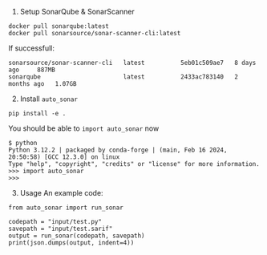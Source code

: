 1. Setup SonarQube & SonarScanner
```
docker pull sonarqube:latest
docker pull sonarsource/sonar-scanner-cli:latest
```
If successfull:
```
sonarsource/sonar-scanner-cli   latest          5eb01c509ae7   8 days ago     887MB
sonarqube                       latest          2433ac783140   2 months ago   1.07GB
```

2. Install `auto_sonar`
```
pip install -e .
```

You should be able to `import auto_sonar` now
```
$ python
Python 3.12.2 | packaged by conda-forge | (main, Feb 16 2024, 20:50:58) [GCC 12.3.0] on linux
Type "help", "copyright", "credits" or "license" for more information.
>>> import auto_sonar
>>> 
```

3. Usage
An example code:
```
from auto_sonar import run_sonar

codepath = "input/test.py"
savepath = "input/test.sarif"
output = run_sonar(codepath, savepath)
print(json.dumps(output, indent=4))
```